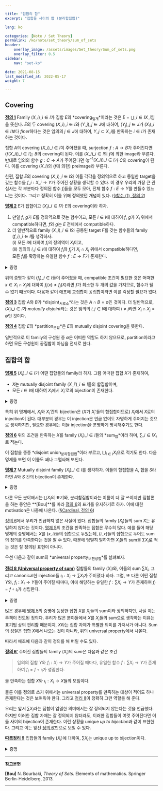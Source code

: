 ```yaml
---

title: "집합의 합"
excerpt: "집합들 사이의 합 (분리합집합)"

lang: ko

categories: [Note / Set Theory]
permalink: /ko/note/set_theory/sum_of_sets
header:
    overlay_image: /assets/images/Set_theory/Sum_of_sets.png
    overlay_filter: 0.5
sidebar: 
    nav: "set-ko"

date: 2021-08-15
last_modified_at: 2022-05-17
weight: 7

---
```


## Covering
<div class="definition" markdown="1">

<ins id="df1">**정의 1**</ins> Family $(X\_i)\_{i\in I}$가 집합 $E$의 *covering<sub>덮개</sub>*이라는 것은 $E=\bigcup\_{i\in I} X\_i$임을 뜻한다. $E$의 두 covering $(X\_i)\_{i\in I}$와 $(Y\_j)\_{j\in J}$에 대하여, $(Y_j)\_{j\in J}$가 $(X_i)\_{i\in I}$보다 *finer*하다는 것은 임의의 $j\in J$에 대하여, $Y\_j\subset X\_i$를 만족하는 $i\in I$가 존재하는 것이다.

</div>


집합 $A$의 covering $(X\_i)\_{i\in I}$이 주어졌을 때, surjection $f:A\rightarrow B$가 주어진다면 $(f(X\_i))\_{i\in I}$는 $B$의 covering이 된다. 이를 $(X\_i)\_{i\in I}$의 $f$에 의한 image라 부른다. 반대로 임의의 함수 $g:C\rightarrow A$가 주어진다면 $(g^{-1}(X\_i))\_{i\in I}$가 $C$의 covering이 된다. 이를 covering $(X\_i)$의 ($f$에 의한) preimage라 부른다.

한편, 집합 $E$의 covering $(X\_i)\_{i\in I}$와 이들 각각을 정의역으로 하고 동일한 target을 갖는 함수들 $f\_i:X\_i\rightarrow Y$가 주어진 상황을 생각할 수 있다. 이 경우 우리의 가장 큰 관심사는 각 부분마다 정의된 함수 $f_i$들을 모두 모아, 전체 함수 $f:E\rightarrow Y$를 만들수 있느냐는 것이다. 그리고 정확히 이를 위해 정의했던 개념이 있다. ([§함수 (1), 정의 2](/ko/note/set_theory/functions_1#df2))

<div class="proposition" markdown="1">

<ins id="pp2">**명제 2**</ins>  $E$가 집합이고 $(X_i)\_{i\in I}$가 $E$의 covering이라 하자. 

1. 만일 $f$, $g$가 $E$를 정의역으로 갖는 함수이고, 모든 $i\in I$에 대하여 $f$, $g$가 $X_i$ 위에서 compatible하다면, $f$와 $g$는 $E$ 전체에서 compatible하다.  
2. 더 일반적으로 family $(X\_i)\_{i\in I}$와 공통된 target $F$를 갖는 함수들의 family $(f\_i)\_{i\in I}$를 생각하자.  
     (i) 모든 $i$에 대하여 $f_i$의 정의역이 $X_i$이고,  
     (ii) 임의의 $i, j\in I$에 대하여 $f_i$와 $f_j$가 $X_i\cap X_j$ 위에서 compatible하다면,  
    모든 $f_i$를 확장하는 유일한 함수 $f:E\rightarrow F$가 존재한다. 
</div>

<details class="proof" markdown="1">
<summary>증명</summary>
우선 첫 번째 주장을 보이기 위해 임의의 $x\in E$가 주어졌다고 하자. $(X_i)\_{i\in I}$가 $E$를 cover하므로, 어떤 $i\in I$가 존재하여 $x\in X_i$이다. 그런데 $f$와 $g$는 $X_i$ 위에서 compatible하므로 $f(x)=g(x)$이다. $x$가 임의의 원소이므로 $f$와 $g$는 $E$ 전체에서 compatible하다.

이제 두 번째를 증명하기 위해, $f_i$들의 그래프를 $F_i$라 하자. 우리는 $F=\bigcup\_{i\in I} F_i$가 functional graph임을 보일 것이다. 즉, 임의로 주어진 $x\in \bigcup\_{i\in I} X_i$에 대하여,

>만일 $(x,y)\in F$이고 $(x,y')\in F$라면 $y=y'$

임을 보여야 한다. 그런데 만일 <sub>$(x,y)\in F$이고 $(X,y')\in F$</sub>라면, <sub>어떤 $i$, $j$에 대하여 $(x,y)\in F_i$이고 $(x,y')\in F_j$</sub>이므로 $x\in X_i$, $y\in X_j$이다. 따라서 <sub>$x\in \operatorname{pr}\_1 f_i=X_i$이고 $x\in\operatorname{pr}\_1 f_j=X_j$</sub>에서 $x\in X_i\cap X_j$이고, 집합 $X_i\cap X_j$ 위에서 $f_i$와 $f_j$는 compatible하므로 $y=f_i(x)=f_j(x)=y'$이다. 따라서 $F$는 functional이다.  
이 그래프의 정의역이 $\bigcup\_{i\in I} X_i$임은 자명하고, $f$의 유일성은 첫 번째 부분으로부터 자명하다. 만일 $f\_i$들을 확장하는 또다른 $g$가 존재한다면, 임의의 $i$에 대하여 $f$와 $g$가 모두 $X_i$에서 $f_i$와 compatible할 것이기 때문이다.

</details>

위의 증명과 같이 $(f_i)\_{i\in I}$들이 주어졌을 때, compatible 조건이 필요한 것은 어떠한 $x\in X_i\cap X_j$에 대하여 $f_i(x)\neq f_j(X)$라면 $f$가 최소한 두 개의 값을 가지므로, 함수가 될 수 없기 때문이다. 다음과 같이 애초에 교집합이 공집합이라면 이를 걱정할 필요가 없다.

<div class="definition" markdown="1">

<ins id="df3">**정의 3**</ins> 집합 $A$와 $B$가 *disjoint<sub>서로소</sub>*라는 것은 $A\cap B=\emptyset$인 것이다. 더 일반적으로, $(X_i)\_{i\in I}$가 *mutually disjoint*라는 것은 임의의 $i, j\in I$에 대하여 $i\neq j$라면 $X_i\cap X_j=\emptyset$인 것이다.

</div>

<div class="definition" markdown="1">

<ins id="df4">**정의 4**</ins> 집합 $E$의 *partition<sub>분할</sub>*은 $E$의 mutually disjoint covering을 뜻한다.

</div>

일반적으로 이 family의 구성원 중 $\emptyset$은 어떠한 역할도 하지 않으므로, partition이라고 하면 모든 구성원이 공집합이 아님을 전제로 한다. 

## 집합의 합

<div class="proposition" markdown="1">

<ins id="p53">**명제 5**</ins> $(X_i)\_{i\in I}$가 어떤 집합들의 family라 하자. 그럼 어떠한 집합 $X$가 존재하여, 

- $X$는 mutually disjoint family $(X\_i')\_{i\in I}$들의 합집합이며, 
- 모든 $i\in I$에 대하여 $X_i$에서 $X_i'$로의 bijection이 존재한다.

</div>
<details class="proof" markdown="1">
<summary>증명</summary>
$X_i'$를 $x\in X_i$를 만족하는 $(x, i)$들로 이루어진 집합이라 하자. 그럼 $(X_i')\_{i\in I}$는 mutually disjoint family이다. 또, 각각의 $X_i$에 대하여 $x\mapsto (x,i)$는 bijection이 된다. 따라서 $X=\bigcup\_{i\in I} X_i'$가 주어진 조건을 만족한다.
</details>

특히 위 명제에서, $X_i$와 $X_i'$간의 bijection은 ($X$가 $X_i'$들의 합집합이므로) $X_i$에서 $X$로의 injection이 된다. 대부분의 경우는 이 injection은 언급 없이도 자명하게 주어지는 것으로 생각하지만, 필요한 경우에는 이들 injection을 분명하게 명시해주기도 한다.

<div class="definition" markdown="1">

<ins id="df6">**정의 6**</ins> 위의 조건을 만족하는 $X$를 family $(X_i)\_{i\in I}$들의 *sum<sub>합</sub>*이라 하며, $\sum\_{i\in I} X_i$로 적는다.

</div>

이 집합을 종종 *disjoint union<sub>분리합집합</sub>*이라 부르고, $\bigsqcup_{i\in I} X_i$으로 적기도 한다. 다음 명제를 보면 이 이름도 꽤나 그럴싸해 보인다.

<div class="proposition" markdown="1">

<ins id="pp7">**명제 7**</ins> Mutually disjoint family $(X_i)\_{i\in I}$를 생각하자. 이들의 합집합을 $A$, 합을 $S$라 하면 $A$와 $S$ 간의 bijection이 존재한다.

</div>
<details class="proof" markdown="1">
<summary>증명</summary>
$f_i:X_i\rightarrow X_i\times\left\\{i\right\\}$를 $x\mapsto (x, i)$로 정의하자. 이제 $(f_i)\_{i\in I}$를 $\bigcup\_{i\in I} X_i=A$로 확장하면 된다.
</details>

다른 모든 분야에서는 $\bigsqcup X_i$의 표기와, 분리합집합이라는 이름이 더 잘 쓰이지만 집합론을 하는 동안은 **[Bou]**를 따라 [정의 6](#df6)의 표기를 유지하기로 하자. 이에 대한 motivation은 나중에 나온다. ([§Cardinal, 정의 6](/ko/note/set_theory/cardinals#df6))

[정의 6](#df6)에서 우리가 언급하지 않은 사실이 있다. 집합들의 family $(X_i)$들의 sum $X$는 유일하지 않다는 것이다. [명제 5](#pp5)의 조건을 만족하는 집합은 무수히 많다. 예를 들어 해당 명제의 증명에서는 $X$를 $(x,i)$들의 집합으로 두었는데, $(i,x)$들의 집합으로 두어도 sum의 정의를 만족한다는 것을 알 수 있다. 때문에 엄밀히 말하자면 $X_i$들의 sum을 $\sum X_i$로 적는 것은 잘 정의된 표현이 아니다.

우선 다음과 같이 sum의 *universal property<sub>보편성질</sub>*를 살펴보자.

<div class="proposition" markdown="1">

<ins id="thm8">**정리 8 (Universal property of sum)**</ins> 집합들의 family $(X_i)$와, 이들의 sum $\sum X_i$, 그리고 canonical한 injection들 $\iota_i:X_i\rightarrow\sum X_i$가 주어졌다 하자. 그럼, 또 다른 어떤 집합 $Y$와, $f_i:X_i\rightarrow Y$들이 주어질 때마다, 이에 해당하는 유일한 $f:\sum X_i\rightarrow Y$가 존재하여 $f_i=f\circ\iota_i$가 성립한다. 

</div>
<details class="proof" markdown="1">
<summary>증명</summary>

우선, 이러한 함수 $f$가 (존재한다면) 유일하다는 것을 보이자. 이를 위해서는 임의의 $x\in\sum X_i$에 대하여, 그 함숫값 $f(x)$가 항상 유일하게 결정된다는 것을 보이면 충분하다. $\sum X_i$는 어떤 mutually disjoint family $(X_i')$들의 합집합이므로, $x\in X_i'$이도록 하는 유일한 $i\in I$가 존재한다. 그럼 $\iota_i:X_i\rightarrow X_i'$가 bijection이므로, 또 다시 $X_i$의 유일한 원소 $x_i$가 존재하여 $\iota_i(x_i)=x$이도록 할 수 있다. 이제,

$$f(x)=f(\iota_i(x_i))=(f\circ\iota_i)(x_i)=f_i(x_i)$$

이므로, $x$에서의 함숫값 $f(x)$는 반드시 $f_i(x_i)$와 같아야 하고 따라서 $f$는 유일하게 결정된다.

이제 유일성 증명에서 힌트를 얻어, 함수 $f$의 존재성을 보이자. $f(x)$를 위의 식과 같이 $f_i(x_i)$로 *정의*하고, $f$가 실제로 함수가 된다는 것을 증명하면 된다. 예를 들어, 이렇게 정의하면 $f$는 모든 $\sum X_i$의 원소에 대해 정의가 될 것이며, 또 하나의 $x$는 위에서 이야기한 것과 같이 오직 하나의 함숫값만을 지정한다.

</details>

많은 경우에 [명제 5](#pp5)의 증명에 등장한 집합 $X$를 $X_i$들의 sum이라 정의하지만, 사실 이는 주객이 전도된 정의다. 우리가 많은 분야들에서 $X$를 $X_i$들의 sum으로 생각하는 이유는 표기법 상의 편리함 때문이지, $X$라는 집합 자체가 특별한 의미를 가져서가 아니다. Sum의 성질은 집합 $X$에서 나오는 것이 아니라, 위의 universal property에서 나온다.

따라서 애초에 다음과 같이 정의를 해 버릴 수도 있다.

<div class="definition" markdown="1">

<ins id="df6-1">**정의 6$'$**</ins> 주어진 집합들의 family $(X_i)$의 *sum*은 다음과 같은 조건
 
> 임의의 집합 $Y$와 $f_i:X_i\rightarrow Y$가 주어질 때마다, 유일한 함수 $f:\sum X_i\rightarrow Y$가 존재하여 $f_i=f\circ\iota_i$가 성립한다.

을 만족하는 집합 $X$와 $\iota_i:X_i\rightarrow X$들의 모임이다.

</div>

물론 이를 정의로 쓰기 위해서는 universal property를 만족하는 대상이 적어도 하나 존재한다는 것은 보여줘야 한다. 그리고 [정리 8](#thm8)이 정확히 그런 역할을 해 준다. 

우리는 앞서 $\sum X_i$라는 집합이 엄밀한 의미에서는 잘 정의되지 않는다는 것을 언급했다. 하지만 이러한 집합 자체는 잘 정의되지 않더라도, 이러한 집합들이 여럿 주어진다면 이들 사이의 bijection이 존재한다. 이런 상황을 unique *up to bijection*과 같이 표현한다. 그리고 이는 앞선 [정의 6$'$](#df6-1)만으로 보일 수 있다. 

<div class="proposition" markdown="1">

<ins id="crl9">**따름정리 9**</ins> 집합들의 family $(X_i)$에 대하여, $\sum X_i$는 unique up to bijection이다.

</div>
<details class="proof" markdown="1">
<summary>증명</summary>

두 개의 sum $S$, $S'$가 주어졌다 하고, $X_i$에서 $S$, $S'$로의 injection들을 각각 $\iota_i$, $\iota_i'$라 하자. 우선, 함수 $\iota_i':X_i\rightarrow Y$에 대하여, $S$의 universal property를 적용하면 유일한 $\phi':S\rightarrow S'$가 존재하여 $\iota_i'=\phi'\circ\iota_i$이도록 할 수 있다. 이와 비슷하게, 함수 $\iota_i$들에 $S'$의 universal property를 적용하면, 또 다시 유일한 $\phi:S'\rightarrow S$가 존재하여 $\iota_i=\phi\circ\iota_i'$이도록 할 수 있다. 그럼

$$\iota_i'=\phi'\circ\iota_i=\phi'\circ(\phi\circ\iota_i')=(\phi'\circ\phi)\circ\iota_i'$$

이다. 한편, 함수들 $\iota_i':X_i\rightarrow S'$에 이번에는 $S'$의 universal property를 적용하자. 그럼 어떤 유일한 함수 $\psi:S'\rightarrow S'$가 존재하여 $\iota_i'=\psi\circ\iota_i'$를 만족한다. 이는 당연히 $\psi=\operatorname{id}\_{S'}$에 의해 만족되는 식이므로, 유일성에 의해 이 식을 만족하는 모든 함수 $\psi$들은 $\operatorname{id}\_{S'}$와 같다. 따라서 $\phi'\circ\phi=\operatorname{id}\_{S'}$이고, $\operatorname{id}\_{S'}$는 bijection이므로 $\phi'$는 surjective, $\phi$는 injective하다. ([§함수 (2), 명제 3](/ko/note/set_theory/functions_2#pp3))

마찬가지로, $\phi\circ\phi'=\operatorname{id}\_S$임을 보일 수 있고, 이로 인해 $\phi$는 surjective, $\phi'$는 injective다. 즉, 이들은 각각 bijection이 되므로 $S$와 $S'$ 사이의 bijection이 존재한다. 

</details>


---
**참고문헌**

**[Bou]** N. Bourbaki, <i>Theory of Sets</i>. Elements of mathematics. Springer Berlin-Heidelberg, 2013.

---

